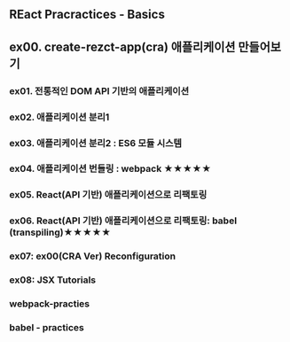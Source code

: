 ## REact Pracractices - Basics

## ex00. create-rezct-app(cra) 애플리케이션 만들어보기
### ex01. 전통적인 DOM API 기반의 애플리케이션
### ex02. 애플리케이션 분리1
### ex03. 애플리케이션 분리2 : ES6 모듈 시스템
### ex04. 애플리케이션 번들링 : webpack ★★★★★
### ex05. React(API 기반) 애플리케이션으로 리팩토링
### ex06. React(API 기반) 애플리케이션으로 리팩토링: babel (transpiling)★★★★★
### ex07: ex00(CRA Ver) Reconfiguration
### ex08: JSX Tutorials 


### webpack-practies
### babel - practices